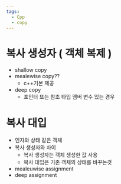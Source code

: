 ```yaml
---
tags:
  - Cpp
  - copy
---
```


# 복사 생성자 ( 객체 복제 )
- shallow copy
- mealewise copy??
	- c++기본 제공
- deep copy
	- 포인터 또는 참조 타입 멤버 변수 있는 경우

# 복사 대입
- 인자와 상태 같은 객체
- 복사 생성자와 차이
	- 복사 생성자는 객체 생성한 값 사용
	- 복사 대입은 기존 객체의 상태를 바꾸는것
- mealeuwise assignment
- deep assignment

